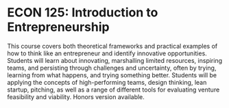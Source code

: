 # ECON 125: Introduction to Entrepreneurship

This course covers both theoretical frameworks and practical examples of how to think like an entrepreneur and identify innovative opportunities. Students will learn about innovating, marshalling limited resources, inspiring teams, and persisting through challenges and uncertainty, often by trying, learning from what happens, and trying something better. Students will be applying the concepts of high-performing teams, design thinking, lean startup, pitching, as well as a range of different tools for evaluating venture feasibility and viability. Honors version available.